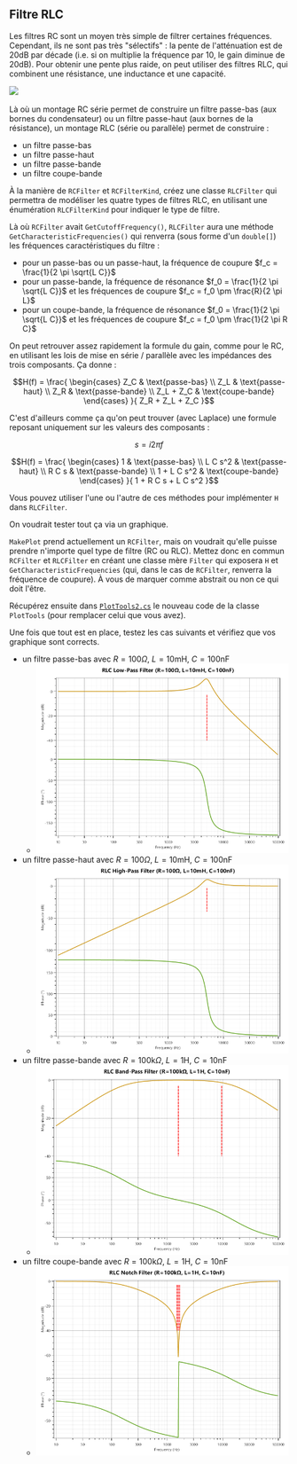 ## Filtre RLC

Les filtres RC sont un moyen très simple de filtrer certaines fréquences. Cependant, ils ne sont pas très "sélectifs" : la pente de l'atténuation est de $20 \mathrm{dB}$ par décade (i.e. si on multiplie la fréquence par 10, le gain diminue de $20 \mathrm{dB}$). Pour obtenir une pente plus raide, on peut utiliser des filtres RLC, qui combinent une résistance, une inductance et une capacité.

![](https://upload.wikimedia.org/wikipedia/commons/7/7d/RLC_low-pass.svg)

Là où un montage RC série permet de construire un filtre passe-bas (aux bornes du condensateur) ou un filtre passe-haut (aux bornes de la résistance), un montage RLC (série ou parallèle) permet de construire :
- un filtre passe-bas
- un filtre passe-haut
- un filtre passe-bande
- un filtre coupe-bande

À la manière de `RCFilter` et `RCFilterKind`, créez une classe `RLCFilter` qui permettra de modéliser les quatre types de filtres RLC, en utilisant une énumération `RLCFilterKind` pour indiquer le type de filtre.

Là où `RCFilter` avait `GetCutoffFrequency()`, `RLCFilter` aura une méthode `GetCharacteristicFrequencies()` qui renverra (sous forme d'un `double[]`) les fréquences caractéristiques du filtre :
- pour un passe-bas ou un passe-haut, la fréquence de coupure $f_c = \frac{1}{2 \pi \sqrt{L C}}$
- pour un passe-bande, la fréquence de résonance $f_0 = \frac{1}{2 \pi \sqrt{L C}}$ et les fréquences de coupure $f_c = f_0 \pm \frac{R}{2 \pi L}$
- pour un coupe-bande, la fréquence de résonance $f_0 = \frac{1}{2 \pi \sqrt{L C}}$ et les fréquences de coupure $f_c = f_0 \pm \frac{1}{2 \pi R C}$

On peut retrouver assez rapidement la formule du gain, comme pour le RC, en utilisant les lois de mise en série / parallèle avec les impédances des trois composants. Ça donne :

$$H(f) = \frac{
    \begin{cases} 
        Z_C & \text{passe-bas} \\
        Z_L & \text{passe-haut} \\
        Z_R & \text{passe-bande} \\
        Z_L + Z_C & \text{coupe-bande}
    \end{cases}
}{
    Z_R + Z_L + Z_C
}$$

C'est d'ailleurs comme ça qu'on peut trouver (avec Laplace) une formule reposant uniquement sur les valeurs des composants :

$$s = i2 \pi f$$

$$H(f) = \frac{
    \begin{cases} 
        1 & \text{passe-bas} \\
        L C s^2 & \text{passe-haut} \\
        R C s & \text{passe-bande} \\
        1 + L C s^2 & \text{coupe-bande}
    \end{cases}
}{
    1 + R C s + L C s^2
}$$

Vous pouvez utiliser l'une ou l'autre de ces méthodes pour implémenter `H` dans `RLCFilter`.

On voudrait tester tout ça via un graphique. 

`MakePlot` prend actuellement un `RCFilter`, mais on voudrait qu'elle puisse prendre n'importe quel type de filtre (RC ou RLC). Mettez donc en commun `RCFilter` et `RLCFilter` en créant une classe mère `Filter` qui exposera `H` et `GetCharacteristicFrequencies` (qui, dans le cas de `RCFilter`, renverra la fréquence de coupure). À vous de marquer comme abstrait ou non ce qui doit l'être.

Récupérez ensuite dans [`PlotTools2.cs`](PlotTools2.cs) le nouveau code de la classe `PlotTools` (pour remplacer celui que vous avez).

Une fois que tout est en place, testez les cas suivants et vérifiez que vos graphique sont corrects.
- un filtre passe-bas avec $R=100 \Omega$, $L=10 \mathrm{mH}$, $C=100 \mathrm{nF}$
  - ![](images/rlc_lowpass.png)
- un filtre passe-haut avec $R=100 \Omega$, $L=10 \mathrm{mH}$, $C=100 \mathrm{nF}$
  - ![](images/rlc_highpass.png)
- un filtre passe-bande avec $R=100 \mathrm{k}\Omega$, $L=1 \mathrm{H}$, $C=10 \mathrm{nF}$
  - ![](images/rlc_bandpass.png)
- un filtre coupe-bande avec $R=100 \mathrm{k}\Omega$, $L=1 \mathrm{H}$, $C=10 \mathrm{nF}$
  - ![](images/rlc_bandstop.png)